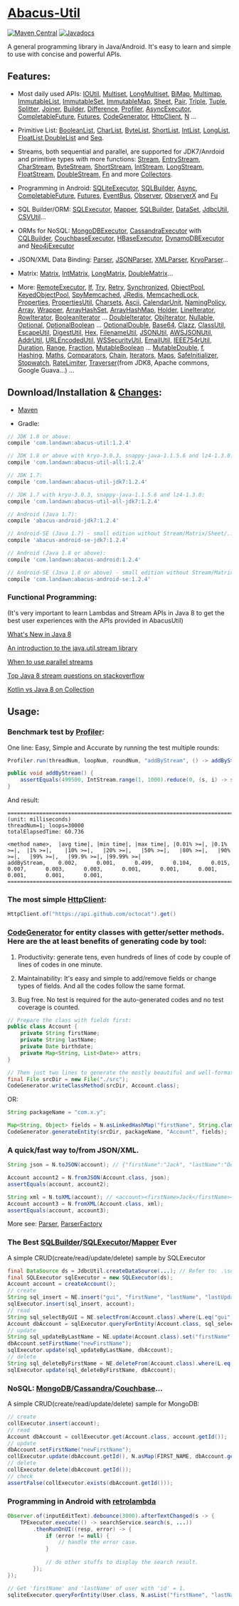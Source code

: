 # [Abacus-Util](http://www.landawn.com)

[![Maven Central](https://img.shields.io/maven-central/v/com.landawn/abacus-util.svg)](https://maven-badges.herokuapp.com/maven-central/com.landawn/abacus-util/)
[![Javadocs](https://www.javadoc.io/badge/com.landawn/abacus-util.svg)](https://www.javadoc.io/doc/com.landawn/abacus-util)

A general programming library in Java/Android. It's easy to learn and simple to use with concise and powerful APIs.

## Features:

* Most daily used APIs: [IOUtil][], [Multiset][], [LongMultiset][], [BiMap][], [Multimap][], [ImmutableList][], [ImmutableSet][], [ImmutableMap][], [Sheet][], [Pair][], [Triple][], [Tuple][], [Splitter][], [Joiner][], [Builder][], [Difference][], [Profiler][], [AsyncExecutor][], [CompletableFuture][], [Futures][], [CodeGenerator][], [HttpClient][], [N][] ...

* Primitive List: [BooleanList][], [CharList][], [ByteList][], [ShortList][], [IntList][], [LongList][], [FloatList][],[DoubleList][] and [Seq][].

* Streams, both sequential and parallel, are supported for JDK7/Anrdoid and primitive types with more functions: [Stream][], [EntryStream][], [CharStream][], [ByteStream][], [ShortStream][], [IntStream][], [LongStream][], [FloatStream][], [DoubleStream][], [Fn][] and more [Collectors][].

* Programming in Android: [SQLiteExecutor][], [SQLBuilder][], [Async][], [CompletableFuture][CompletableFuture_Android], [Futures][Futures_Android], [EventBus][], [Observer][], [ObserverX][] and [Fu][]

* SQL Builder/ORM: [SQLExecutor][], [Mapper](https://static.javadoc.io/com.landawn/abacus-util/1.2.4/com/landawn/abacus/util/SQLExecutor.Mapper.html), [SQLBuilder][], [DataSet][], [JdbcUtil][], [CSVUtil][]...

* ORMs for NoSQL: [MongoDBExecutor][], [CassandraExecutor][] with [CQLBuilder][], [CouchbaseExecutor][], [HBaseExecutor][], [DynamoDBExecutor][] and [Neo4jExecutor][]

* JSON/XML Data Binding: [Parser][], [JSONParser][], [XMLParser][], [KryoParser][]...

* Matrix: [Matrix][], [IntMatrix][], [LongMatrix][], [DoubleMatrix][]...

* More: [RemoteExecutor](https://static.javadoc.io/com.landawn/abacus-util/1.2.4/com/landawn/abacus/util/RemoteExecutor.html),
[If](https://static.javadoc.io/com.landawn/abacus-util/1.2.4/com/landawn/abacus/util/If.html),
[Try](https://static.javadoc.io/com.landawn/abacus-util/1.2.4/com/landawn/abacus/util/Try.html),
[Retry](https://static.javadoc.io/com.landawn/abacus-util/1.2.4/com/landawn/abacus/util/Retry.html),
[Synchronized](https://static.javadoc.io/com.landawn/abacus-util/1.2.4/com/landawn/abacus/util/Synchronized.html),
[ObjectPool](https://static.javadoc.io/com.landawn/abacus-util/1.2.4/com/landawn/abacus/pool/ObjectPool.html),
[KeyedObjectPool](https://static.javadoc.io/com.landawn/abacus-util/1.2.4/com/landawn/abacus/pool/KeyedObjectPool.html),
[SpyMemcached](https://static.javadoc.io/com.landawn/abacus-util/1.2.4/com/landawn/abacus/cache/SpyMemcached.html),
[JRedis](https://static.javadoc.io/com.landawn/abacus-util/1.2.4/com/landawn/abacus/cache/JRedis.html),
[MemcachedLock](https://static.javadoc.io/com.landawn/abacus-util/1.2.4/com/landawn/abacus/util/MemcachedLock.html),
[Properties](https://static.javadoc.io/com.landawn/abacus-util/1.2.4/com/landawn/abacus/util/Properties.html),
[PropertiesUtil](https://static.javadoc.io/com.landawn/abacus-util/1.2.4/com/landawn/abacus/util/PropertiesUtil.html),
[Charsets](https://static.javadoc.io/com.landawn/abacus-util/1.2.4/com/landawn/abacus/util/Charsets.html),
[Ascii](https://static.javadoc.io/com.landawn/abacus-util/1.2.4/com/landawn/abacus/util/Ascii.html),
[CalendarUnit](https://static.javadoc.io/com.landawn/abacus-util/1.2.4/com/landawn/abacus/util/CalendarUnit.html),
[NamingPolicy](https://static.javadoc.io/com.landawn/abacus-util/1.2.4/com/landawn/abacus/util/NamingPolicy.html),
[Array](https://static.javadoc.io/com.landawn/abacus-util/1.2.4/com/landawn/abacus/util/Array.html),
[Wrapper](https://static.javadoc.io/com.landawn/abacus-util/1.2.4/com/landawn/abacus/util/Wrapper.html),
[ArrayHashSet](https://static.javadoc.io/com.landawn/abacus-util/1.2.4/com/landawn/abacus/util/ArrayHashSet.html),
[ArrayHashMap](https://static.javadoc.io/com.landawn/abacus-util/1.2.4/com/landawn/abacus/util/ArrayHashMap.html),
[Holder](https://static.javadoc.io/com.landawn/abacus-util/1.2.4/com/landawn/abacus/util/Holder.html),
[LineIterator](https://static.javadoc.io/com.landawn/abacus-util/1.2.4/com/landawn/abacus/util/LineIterator.html),
[RowIterator](https://static.javadoc.io/com.landawn/abacus-util/1.2.4/com/landawn/abacus/util/RowIterator.html),
[BooleanIterator](https://static.javadoc.io/com.landawn/abacus-util/1.2.4/com/landawn/abacus/util/BooleanIterator.html)
...
[DoubleIterator](https://static.javadoc.io/com.landawn/abacus-util/1.2.4/com/landawn/abacus/util/DoubleIterator.html),
[ObjIterator](https://static.javadoc.io/com.landawn/abacus-util/1.2.4/com/landawn/abacus/util/ObjIterator.html),
[Nullable](https://static.javadoc.io/com.landawn/abacus-util/1.2.4/com/landawn/abacus/util/Nullable.html),
[Optional](https://static.javadoc.io/com.landawn/abacus-util/1.2.4/com/landawn/abacus/util/Optional.html),
[OptionalBoolean](https://static.javadoc.io/com.landawn/abacus-util/1.2.4/com/landawn/abacus/util/OptionalBoolean.html)
...
[OptionalDouble](https://static.javadoc.io/com.landawn/abacus-util/1.2.4/com/landawn/abacus/util/OptionalDouble.html),
[Base64](https://static.javadoc.io/com.landawn/abacus-util/1.2.4/com/landawn/abacus/util/Base64.html),
[Clazz](https://static.javadoc.io/com.landawn/abacus-util/1.2.4/com/landawn/abacus/util/Clazz.html),
[ClassUtil](https://static.javadoc.io/com.landawn/abacus-util/1.2.4/com/landawn/abacus/util/ClassUtil.html),
[EscapeUtil](https://static.javadoc.io/com.landawn/abacus-util/1.2.4/com/landawn/abacus/util/EscapeUtil.html),
[DigestUtil](https://static.javadoc.io/com.landawn/abacus-util/1.2.4/com/landawn/abacus/util/DigestUtil.html),
[Hex](https://static.javadoc.io/com.landawn/abacus-util/1.2.4/com/landawn/abacus/util/Hex.html),
[FilenameUtil](https://static.javadoc.io/com.landawn/abacus-util/1.2.4/com/landawn/abacus/util/FilenameUtil.html),
[JSONUtil](https://static.javadoc.io/com.landawn/abacus-util/1.2.4/com/landawn/abacus/util/JSONUtil.html),
[AWSJSONUtil](https://static.javadoc.io/com.landawn/abacus-util/1.2.4/com/landawn/abacus/util/AWSJSONUtil.html),
[AddrUtil](https://static.javadoc.io/com.landawn/abacus-util/1.2.4/com/landawn/abacus/util/AddrUtil.html),
[URLEncodedUtil](https://static.javadoc.io/com.landawn/abacus-util/1.2.4/com/landawn/abacus/util/URLEncodedUtil.html),
[WSSecurityUtil](https://static.javadoc.io/com.landawn/abacus-util/1.2.4/com/landawn/abacus/util/WSSecurityUtil.html),
[EmailUtil](https://static.javadoc.io/com.landawn/abacus-util/1.2.4/com/landawn/abacus/util/EmailUtil.html),
[IEEE754rUtil](https://static.javadoc.io/com.landawn/abacus-util/1.2.4/com/landawn/abacus/util/IEEE754rUtil.html),
[Duration](https://static.javadoc.io/com.landawn/abacus-util/1.2.4/com/landawn/abacus/util/Duration.html),
[Range](https://static.javadoc.io/com.landawn/abacus-util/1.2.4/com/landawn/abacus/util/Range.html),
[Fraction](https://static.javadoc.io/com.landawn/abacus-util/1.2.4/com/landawn/abacus/util/Fraction.html),
[MutableBoolean](https://static.javadoc.io/com.landawn/abacus-util/1.2.4/com/landawn/abacus/util/MutableBoolean.html)
...
[MutableDouble](https://static.javadoc.io/com.landawn/abacus-util/1.2.4/com/landawn/abacus/util/MutableDouble.html),
[f](https://static.javadoc.io/com.landawn/abacus-util/1.2.4/com/landawn/abacus/util/f.html),
[Hashing](https://static.javadoc.io/com.landawn/abacus-util/1.2.4/com/landawn/abacus/hash/Hashing.html),
[Maths](https://static.javadoc.io/com.landawn/abacus-util/1.2.4/com/landawn/abacus/util/Maths.html),
[Comparators](https://static.javadoc.io/com.landawn/abacus-util/1.2.4/com/landawn/abacus/util/Comparators.html),
[Chain](https://static.javadoc.io/com.landawn/abacus-util/1.2.4/com/landawn/abacus/util/Chain.html),
[Iterators](https://static.javadoc.io/com.landawn/abacus-util/1.2.4/com/landawn/abacus/util/Iterators.html),
[Maps](https://static.javadoc.io/com.landawn/abacus-util/1.2.4/com/landawn/abacus/util/Maps.html),
[SafeInitializer](https://static.javadoc.io/com.landawn/abacus-util/1.2.4/com/landawn/abacus/util/SafeInitializer.html),
[Stopwatch](https://static.javadoc.io/com.landawn/abacus-util/1.2.4/com/landawn/abacus/util/Stopwatch.html),
[RateLimiter](https://static.javadoc.io/com.landawn/abacus-util/1.2.4/com/landawn/abacus/util/RateLimiter.html),
[Traverser](https://static.javadoc.io/com.landawn/abacus-util/1.2.4/com/landawn/abacus/util/Traverser.html)(from JDK8, Apache commons, Google Guava...) ...


## Download/Installation & [Changes](https://github.com/landawn/AbacusUtil/blob/master/CHANGES.md):

* [Maven](http://search.maven.org/#search%7Cga%7C1%7Cg%3A%22com.landawn%22)

* Gradle:
```gradle
// JDK 1.8 or above:
compile 'com.landawn:abacus-util:1.2.4'

// JDK 1.8 or above with kryo-3.0.3, snappy-java-1.1.5.6 and lz4-1.3.0:
compile 'com.landawn:abacus-util-all:1.2.4'

// JDK 1.7:
compile 'com.landawn:abacus-util-jdk7:1.2.4'

// JDK 1.7 with kryo-3.0.3, snappy-java-1.1.5.6 and lz4-1.3.0:
compile 'com.landawn:abacus-util-all-jdk7:1.2.4'

// Android (Java 1.7):
compile 'abacus-android-jdk7:1.2.4'

// Android-SE (Java 1.7) - small edition without Stream/Matrix/Sheet/...:
compile 'abacus-android-se-jdk7:1.2.4'

// Android (Java 1.8 or above):
compile 'com.landawn:abacus-android:1.2.4'

// Android-SE (Java 1.8 or above) - small edition without Stream/Matrix/Sheet/...:
compile 'com.landawn:abacus-android-se:1.2.4'
```
### Functional Programming:
(It's very important to learn Lambdas and Stream APIs in Java 8 to get the best user experiences with the APIs provided in AbacusUtil)

[What's New in Java 8](https://leanpub.com/whatsnewinjava8/read)

[An introduction to the java.util.stream library](https://www.ibm.com/developerworks/library/j-java-streams-1-brian-goetz/index.html)

[When to use parallel streams](http://gee.cs.oswego.edu/dl/html/StreamParallelGuidance.html)

[Top Java 8 stream questions on stackoverflow](./Top_java_8_stream_questions_so.md)

[Kotlin vs Java 8 on Collection](./Java_Kotlin.md)


## Usage:

### Benchmark test by [Profiler][]:

One line: Easy, Simple and Accurate by running the test multiple rounds:
```java
Profiler.run(threadNum, loopNum, roundNum, "addByStream", () -> addByStream()).printResult();

public void addByStream() {
    assertEquals(499500, IntStream.range(1, 1000).reduce(0, (s, i) -> s += i));
}

```
And result:
```
========================================================================================================================
(unit: milliseconds)
threadNum=1; loops=30000
totalElapsedTime: 60.736

<method name>,  |avg time|, |min time|, |max time|, |0.01% >=|, |0.1% >=|,  |1% >=|,    |10% >=|,   |20% >=|,   |50% >=|,   |80% >=|,   |90% >=|,   |99% >=|,   |99.9% >=|, |99.99% >=|
addByStream,    0.002,      0.001,      0.499,      0.104,      0.015,      0.007,      0.003,      0.003,      0.001,      0.001,      0.001,      0.001,      0.001,      0.001,      
========================================================================================================================
```
### The most simple [HttpClient][]:

```java
HttpClient.of("https://api.github.com/octocat").get()
```

### [CodeGenerator](https://static.javadoc.io/com.landawn/abacus-util/1.2.4/com/landawn/abacus/util/CodeGenerator.html) for entity classes with getter/setter methods. Here are the at least benefits of generating code by tool:

1. Productivity: generate tens, even hundreds of lines of code by couple of lines of codes in one minute.

2. Maintainability: It's easy and simple to add/remove fields or change types of fields. And all the codes follow the same format.

3. Bug free. No test is required for the auto-generated codes and no test coverage is counted. 

```java
// Prepare the class with fields first:
public class Account {
    private String firstName;
    private String lastName;
    private Date birthdate;
    private Map<String, List<Date>> attrs;
}

// Then just two lines to generate the mostly beautiful and well-formatted entity class:
final File srcDir = new File("./src");
CodeGenerator.writeClassMethod(srcDir, Account.class);
```
OR:

```java
String packageName = "com.x.y";

Map<String, Object> fields = N.asLinkedHashMap("firstName", String.class, "lastName", String.class, "birthdate", Date.class, "attrs", "Map<String, List<java.sql.Date>>");
CodeGenerator.generateEntity(srcDir, packageName, "Account", fields);
```

### A quick/fast way to/from JSON/XML.
```java
String json = N.toJSON(account); // {"firstName":"Jack", "lastName":"Do", "birthDate":1495815803177}

Account account2 = N.fromJSON(Account.class, json);
assertEquals(account, account2);

String xml = N.toXML(account); // <account><firstName>Jack</firstName><lastName>Do</lastName><birthDate>1495815803177</birthDate></account>
Account account3 = N.fromXML(Account.class, xml);
assertEquals(account, account3);
```

More see: [Parser](https://static.javadoc.io/com.landawn/abacus-util/1.2.4/com/landawn/abacus/parser/Parser.html), [ParserFactory](https://static.javadoc.io/com.landawn/abacus-util/1.2.4/com/landawn/abacus/parser/ParserFactory.html)

### The Best [SQLBuilder][]/[SQLExecutor][]/[Mapper] Ever
A simple CRUD(create/read/update/delete) sample by SQLExecutor

```java
final DataSource ds = JdbcUtil.createDataSource(...); // Refer to: .\schema\DataSource.xsd
final SQLExecutor sqlExecutor = new SQLExecutor(ds);
Account account = createAccount();
// create
String sql_insert = NE.insert("gui", "firstName", "lastName", "lastUpdateTime").into(Account.class).sql();
sqlExecutor.insert(sql_insert, account);
// read
String sql_selectByGUI = NE.selectFrom(Account.class).where(L.eq("gui")).sql();
Account dbAccount = sqlExecutor.queryForEntity(Account.class, sql_selectByGUI, account);
// update
String sql_updateByLastName = NE.update(Account.class).set("firstName").where(L.eq("lastName")).sql();
dbAccount.setFirstName("newFirstName");
sqlExecutor.update(sql_updateByLastName, dbAccount);
// delete
String sql_deleteByFirstName = NE.deleteFrom(Account.class).where(L.eq("firstName)).sql();
sqlExecutor.update(sql_deleteByFirstName, dbAccount);
```

### NoSQL: [MongoDB][MongoDBExecutor]/[Cassandra][CassandraExecutor]/[Couchbase][CouchbaseExecutor]...
A simple CRUD(create/read/update/delete) sample for MongoDB:
```java
// create
collExecutor.insert(account);
// read
Account dbAccount = collExecutor.get(Account.class, account.getId());
// update
dbAccount.setFirstName("newFirstName");
collExecutor.update(dbAccount.getId(), N.asMap(FIRST_NAME, dbAccount.getFirstName()));
// delete
collExecutor.delete(dbAccount.getId());
// check
assertFalse(collExecutor.exists(dbAccount.getId()));
```

### Programming in Android with [retrolambda](https://github.com/orfjackal/retrolambda)

```java
Observer.of(inputEditText).debounce(3000).afterTextChanged(s -> {
    TPExecutor.execute(() -> searchService.search(s, ...))
        .thenRunOnUI((resp, error) -> {
            if (error != null) {
                // handle the error case.
            }
            
            // do other stuffs to display the search result.            
        });
});

// Get 'firstName' and 'lastName' of user with 'id' = 1.             
sqliteExecutor.queryForEntity(User.class, N.asList("firstName", "lastName"), eq("id", 1));
```

[IOUtil]: https://static.javadoc.io/com.landawn/abacus-util/1.2.4/com/landawn/abacus/util/IOUtil.html
[Multiset]: https://static.javadoc.io/com.landawn/abacus-util/1.2.4/com/landawn/abacus/util/Multiset.html
[LongMultiset]: https://static.javadoc.io/com.landawn/abacus-util/1.2.4/com/landawn/abacus/util/LongMultiset.html
[BiMap]: https://static.javadoc.io/com.landawn/abacus-util/1.2.4/com/landawn/abacus/util/BiMap.html
[Multimap]: https://static.javadoc.io/com.landawn/abacus-util/1.2.4/com/landawn/abacus/util/Multimap.html
[ImmutableList]: https://static.javadoc.io/com.landawn/abacus-util/1.2.4/com/landawn/abacus/util/ImmutableList.html
[ImmutableSet]: https://static.javadoc.io/com.landawn/abacus-util/1.2.4/com/landawn/abacus/util/ImmutableSet.html
[ImmutableMap]: https://static.javadoc.io/com.landawn/abacus-util/1.2.4/com/landawn/abacus/util/ImmutableMap.html
[Sheet]: https://static.javadoc.io/com.landawn/abacus-util/1.2.4/com/landawn/abacus/util/Sheet.html
[Pair]: https://static.javadoc.io/com.landawn/abacus-util/1.2.4/com/landawn/abacus/util/Pair.html
[Triple]: https://static.javadoc.io/com.landawn/abacus-util/1.2.4/com/landawn/abacus/util/Triple.html
[Tuple]: https://static.javadoc.io/com.landawn/abacus-util/1.2.4/com/landawn/abacus/util/Tuple.html
[Splitter]: https://static.javadoc.io/com.landawn/abacus-util/1.2.4/com/landawn/abacus/util/Splitter.html
[Joiner]: https://static.javadoc.io/com.landawn/abacus-util/1.2.4/com/landawn/abacus/util/Joiner.html
[Builder]: https://static.javadoc.io/com.landawn/abacus-util/1.2.4/com/landawn/abacus/util/Builder.html
[Difference]: https://static.javadoc.io/com.landawn/abacus-util/1.2.4/com/landawn/abacus/util/Difference.html
[Profiler]: https://static.javadoc.io/com.landawn/abacus-util/1.2.4/com/landawn/abacus/util/Profiler.html
[AsyncExecutor]: https://static.javadoc.io/com.landawn/abacus-util/1.2.4/com/landawn/abacus/util/AsyncExecutor.html
[CompletableFuture]: https://static.javadoc.io/com.landawn/abacus-util/1.2.4/com/landawn/abacus/util/CompletableFuture.html
[Futures]: https://static.javadoc.io/com.landawn/abacus-util/1.2.4/com/landawn/abacus/util/Futures.html
[CodeGenerator]: https://static.javadoc.io/com.landawn/abacus-util/1.2.4/com/landawn/abacus/util/CodeGenerator.html
[HttpClient]: https://static.javadoc.io/com.landawn/abacus-util/1.2.4/com/landawn/abacus/http/HttpClient.html
[N]:https://static.javadoc.io/com.landawn/abacus-util/1.2.4/com/landawn/abacus/util/N.html

[BooleanList]: https://static.javadoc.io/com.landawn/abacus-util/1.2.4/com/landawn/abacus/util/BooleanList.html
[CharList]: https://static.javadoc.io/com.landawn/abacus-util/1.2.4/com/landawn/abacus/util/CharList.html
[ByteList]: https://static.javadoc.io/com.landawn/abacus-util/1.2.4/com/landawn/abacus/util/ByteList.html
[ShortList]: https://static.javadoc.io/com.landawn/abacus-util/1.2.4/com/landawn/abacus/util/ShortList.html
[IntList]: https://static.javadoc.io/com.landawn/abacus-util/1.2.4/com/landawn/abacus/util/IntList.html
[LongList]: https://static.javadoc.io/com.landawn/abacus-util/1.2.4/com/landawn/abacus/util/LongList.html
[FloatList]: https://static.javadoc.io/com.landawn/abacus-util/1.2.4/com/landawn/abacus/util/FloatList.html
[DoubleList]: https://static.javadoc.io/com.landawn/abacus-util/1.2.4/com/landawn/abacus/util/DoubleList.html
[Seq]: https://static.javadoc.io/com.landawn/abacus-util/1.2.4/com/landawn/abacus/util/Seq.html

[Stream]: https://static.javadoc.io/com.landawn/abacus-util/1.2.4/com/landawn/abacus/util/stream/Stream.html
[EntryStream]: https://static.javadoc.io/com.landawn/abacus-util/1.2.4/com/landawn/abacus/util/stream/EntryStream.html
[CharStream]: https://static.javadoc.io/com.landawn/abacus-util/1.2.4/com/landawn/abacus/util/stream/CharStream.html
[ByteStream]: https://static.javadoc.io/com.landawn/abacus-util/1.2.4/com/landawn/abacus/util/stream/ByteStream.html
[ShortStream]: https://static.javadoc.io/com.landawn/abacus-util/1.2.4/com/landawn/abacus/util/stream/ShortStream.html
[IntStream]: https://static.javadoc.io/com.landawn/abacus-util/1.2.4/com/landawn/abacus/util/stream/IntStream.html
[LongStream]: https://static.javadoc.io/com.landawn/abacus-util/1.2.4/com/landawn/abacus/util/stream/LongStream.html
[FloatStream]: https://static.javadoc.io/com.landawn/abacus-util/1.2.4/com/landawn/abacus/util/stream/FloatStream.html
[DoubleStream]: https://static.javadoc.io/com.landawn/abacus-util/1.2.4/com/landawn/abacus/util/stream/DoubleStream.html
[Fn]: https://static.javadoc.io/com.landawn/abacus-util/1.2.4/com/landawn/abacus/util/Fn.html
[Collectors]: https://static.javadoc.io/com.landawn/abacus-util/1.2.4/com/landawn/abacus/util/stream/Collectors.html

[SQLiteExecutor]: https://static.javadoc.io/com.landawn/abacus-util/1.2.4/com/landawn/abacus/android/util/SQLiteExecutor.html
[SQLBuilder]: https://static.javadoc.io/com.landawn/abacus-util/1.2.4/com/landawn/abacus/util/SQLBuilder.html
[Async]: https://static.javadoc.io/com.landawn/abacus-util/1.2.4/com/landawn/abacus/android/util/Async.html
[CompletableFuture_Android]: https://static.javadoc.io/com.landawn/abacus-util/1.2.4/com/landawn/abacus/android/util/CompletableFuture.html
[Futures_Android]: https://static.javadoc.io/com.landawn/abacus-util/1.2.4/com/landawn/abacus/android/util/Futures.html
[EventBus]: https://static.javadoc.io/com.landawn/abacus-util/1.2.4/com/landawn/abacus/eventBus/EventBus.html
[Observer]: https://static.javadoc.io/com.landawn/abacus-util/1.2.4/com/landawn/abacus/android/util/Observer.html
[ObserverX]: https://static.javadoc.io/com.landawn/abacus-util/1.2.4/com/landawn/abacus/android/util/ObserverX.html
[Fu]: https://static.javadoc.io/com.landawn/abacus-util/1.2.4/com/landawn/abacus/android/util/Fu.html

[SQLExecutor]: https://static.javadoc.io/com.landawn/abacus-util/1.2.4/com/landawn/abacus/util/SQLExecutor.html
[Mapper]: https://static.javadoc.io/com.landawn/abacus-util/1.2.4/com/landawn/abacus/util/SQLExecutor.Mapper.html
[SQLBuilder]: https://static.javadoc.io/com.landawn/abacus-util/1.2.4/com/landawn/abacus/util/SQLBuilder.html
[DataSet]: https://static.javadoc.io/com.landawn/abacus-util/1.2.4/com/landawn/abacus/DataSet.html
[JdbcUtil]: https://static.javadoc.io/com.landawn/abacus-util/1.2.4/com/landawn/abacus/util/JdbcUtil.html
[CSVUtil]: https://static.javadoc.io/com.landawn/abacus-util/1.2.4/com/landawn/abacus/util/CSVUtil.html

[MongoDBExecutor]: https://static.javadoc.io/com.landawn/abacus-util/1.2.4/com/landawn/abacus/util/MongoDBExecutor.html
[CassandraExecutor]: https://static.javadoc.io/com.landawn/abacus-util/1.2.4/com/landawn/abacus/util/CassandraExecutor.html
[CQLBuilder]: https://static.javadoc.io/com.landawn/abacus-util/1.2.4/com/landawn/abacus/util/CQLBuilder.html
[CouchbaseExecutor]: https://static.javadoc.io/com.landawn/abacus-util/1.2.4/com/landawn/abacus/util/CouchbaseExecutor.html
[HBaseExecutor]: https://static.javadoc.io/com.landawn/abacus-util/1.2.4/com/landawn/abacus/util/HBaseExecutor.html
[DynamoDBExecutor]: https://static.javadoc.io/com.landawn/abacus-util/1.2.4/com/landawn/abacus/util/DynamoDBExecutor.html
[Neo4jExecutor]: https://static.javadoc.io/com.landawn/abacus-util/1.2.4/com/landawn/abacus/util/Neo4jExecutor.html

[Parser]: https://static.javadoc.io/com.landawn/abacus-util/1.2.4/com/landawn/abacus/parser/Parser.html
[JSONParser]: https://static.javadoc.io/com.landawn/abacus-util/1.2.4/com/landawn/abacus/parser/JSONParser.html
[XMLParser]: https://static.javadoc.io/com.landawn/abacus-util/1.2.4/com/landawn/abacus/parser/XMLParser.html
[KryoParser]: https://static.javadoc.io/com.landawn/abacus-util/1.2.4/com/landawn/abacus/parser/KryoParser.html

[Matrix]: https://static.javadoc.io/com.landawn/abacus-util/1.2.4/com/landawn/abacus/util/Matrix.html
[IntMatrix]: https://static.javadoc.io/com.landawn/abacus-util/1.2.4/com/landawn/abacus/util/IntMatrix.html
[LongMatrix]: https://static.javadoc.io/com.landawn/abacus-util/1.2.4/com/landawn/abacus/util/LongMatrix.html
[DoubleMatrix]: https://static.javadoc.io/com.landawn/abacus-util/1.2.4/com/landawn/abacus/util/DoubleMatrix.html

